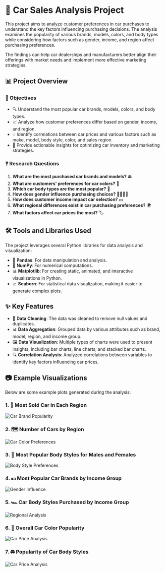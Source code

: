 # 🚗 Car Sales Analysis Project

This project aims to analyze customer preferences in car purchases to understand the key factors influencing purchasing decisions. The analysis examines the popularity of various brands, models, colors, and body types while considering how factors such as gender, income, and region affect purchasing preferences.

The findings can help car dealerships and manufacturers better align their offerings with market needs and implement more effective marketing strategies.

## 📊 Project Overview

### 🎯 Objectives

- 🔍 Understand the most popular car brands, models, colors, and body types.
- 📈 Analyze how customer preferences differ based on gender, income, and region.
- 💡 Identify correlations between car prices and various factors such as make, model, body style, color, and sales region.
- 🚀 Provide actionable insights for optimizing car inventory and marketing strategies.

### ❓ Research Questions

1. **What are the most purchased car brands and models?** 🚘
2. **What are customers' preferences for car colors?** 🎨
3. **Which car body types are the most popular?** 🚙
4. **How does gender influence purchasing choices?** 👨‍👩‍👧‍👦
5. **How does customer income impact car selection?** 💵
6. **What regional differences exist in car purchasing preferences?** 🌍
7. **What factors affect car prices the most?** 🏷️

## 🛠️ Tools and Libraries Used

The project leverages several Python libraries for data analysis and visualization:

- 🐼 **Pandas**: For data manipulation and analysis.
- 🔢 **NumPy**: For numerical computations.
- 📊 **Matplotlib**: For creating static, animated, and interactive visualizations in Python.
- 📈 **Seaborn**: For statistical data visualization, making it easier to generate complex plots.

## ✨ Key Features

- 🧹 **Data Cleaning**: The data was cleaned to remove null values and duplicates.
- 📊 **Data Aggregation**: Grouped data by various attributes such as brand, model, region, and income group.
- 🖼️ **Data Visualization**: Multiple types of charts were used to present insights, including bar charts, line charts, and stacked bar charts.
- 🔍 **Correlation Analysis**: Analyzed correlations between variables to identify key factors influencing car prices.

## 📷 Example Visualizations

Below are some example plots generated during the analysis:

### 1. 🚗 Most Sold Car in Each Region

![Car Brand Popularity](https://github.com/PatrykPaul/Car-sales-analysis/blob/main/charts/Most%20sold%20car%20in%20each%20region.PNG)

### 2. 🗺️ Number of Cars by Region

![Car Color Preferences](https://github.com/PatrykPaul/Car-sales-analysis/blob/main/charts/Number%20of%20Cars%20by%20Region.PNG)

### 3. 🚙 Most Popular Body Styles for Males and Females

![Body Style Preferences](https://github.com/PatrykPaul/Car-sales-analysis/blob/main/charts/Most%20popular%20body%20Styles%20for%20Males_and_Females.PNG)

### 4. 💵 Most Popular Car Brands by Income Group

![Gender Influence](https://github.com/PatrykPaul/Car-sales-analysis/blob/main/charts/Most%20Popular%20Car%20Brands%20by%20Income%20Group.PNG)

### 5. 🏎️ Car Body Styles Purchased by Income Group

![Regional Analysis](https://github.com/PatrykPaul/Car-sales-analysis/blob/main/charts/Car%20Body%20Styles%20Purchased%20by%20Income%20Group.PNG)

### 6. 🎨 Overall Car Color Popularity

![Car Price Analysis](https://github.com/PatrykPaul/Car-sales-analysis/blob/main/charts/Overall%20Car%20Color%20Popularity.PNG)

### 7. 🚘 Popularity of Car Body Styles

![Car Price Analysis](https://github.com/PatrykPaul/Car-sales-analysis/blob/main/charts/Popularity%20of%20Car%20Body%20Styles.PNG)

